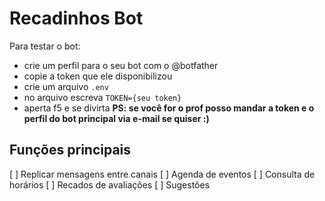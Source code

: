 # Recadinhos Bot
Para testar o bot:   
* crie um perfil para o seu bot com o @botfather
* copie a token que ele disponibilizou
* crie um arquivo `.env`
* no arquivo escreva `TOKEN={seu token}`
* aperta f5 e se divirta
**PS: se você for o prof posso mandar a token e o perfil do bot principal via e-mail se quiser :)**

## Funções principais

[ ] Replicar mensagens entre canais
[ ] Agenda de eventos
[ ] Consulta de horários
[ ] Recados de avaliações
[ ] Sugestões